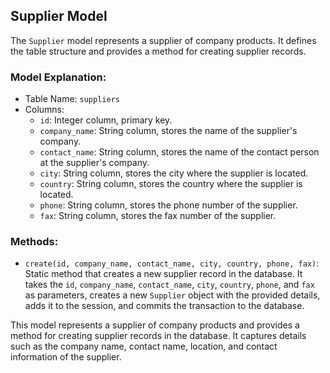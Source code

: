 ## Supplier Model

The `Supplier` model represents a supplier of company products. It defines the table structure and provides a method for creating supplier records.

### Model Explanation:

- Table Name: `suppliers`
- Columns:
  - `id`: Integer column, primary key.
  - `company_name`: String column, stores the name of the supplier's company.
  - `contact_name`: String column, stores the name of the contact person at the supplier's company.
  - `city`: String column, stores the city where the supplier is located.
  - `country`: String column, stores the country where the supplier is located.
  - `phone`: String column, stores the phone number of the supplier.
  - `fax`: String column, stores the fax number of the supplier.

### Methods:

- `create(id, company_name, contact_name, city, country, phone, fax)`: Static method that creates a new supplier record in the database. It takes the `id`, `company_name`, `contact_name`, `city`, `country`, `phone`, and `fax` as parameters, creates a new `Supplier` object with the provided details, adds it to the session, and commits the transaction to the database.

This model represents a supplier of company products and provides a method for creating supplier records in the database. It captures details such as the company name, contact name, location, and contact information of the supplier.
